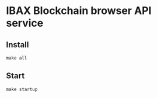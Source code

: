 # IBAX Blockchain browser API service

## Install

```shell
make all
```

## Start

```shell
make startup
```
